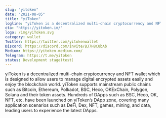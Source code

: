 ```yaml
---
slug: "yitoken"
date: "2021-08-05"
title: "yiToken"
logline: "yiToken is a decentralized multi-chain cryptocurrency and NFT wallet which supports chains such as Bitcoin, Ethereum, Polkadot, BSC, Heco, OKExChain, Polygon, Solana."
cta: "https://yitoken.im/"
logo: /img/yiToken.svg
category: wallet
Twitter: https://twitter.com/yitokenwallet
Discord: https://discord.com/invite/BJ7H8CUbAb
Medium: https://yitoken.medium.com/
Telegram: https://t.me/yitoken
status: Development stage(test)
---
```


yiToken is a decentralized multi-chain cryptocurrency and NFT wallet which is designed to allow users to manage digital encrypted assets easily and enjoy the blockchain world. yiToken supports mainstream public chains such as Bitcoin, Ethereum, Polkadot, BSC, Heco, OKExChain, Polygon, Solana and their token assets. Hundreds of DApps such as BSC, Heco, OK, NFT, etc. have been launched on yiToken’s DApp zone, covering many application scenarios such as DeFi, Dex, NFT, games, mining, and data, leading users to experience the latest DApps.
